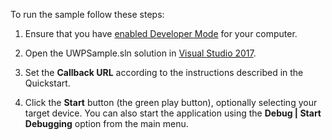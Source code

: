 
To run the sample follow these steps:

1) Ensure that you have [enabled Developer Mode](https://docs.microsoft.com/en-us/windows/uwp/get-started/enable-your-device-for-development) for your computer.

2) Open the UWPSample.sln solution in [Visual Studio 2017](https://www.visualstudio.com/vs/). 

3) Set the **Callback URL** according to the instructions described in the Quickstart.

4) Click the **Start** button (the green play button), optionally selecting your target device. You can also start the application using the **Debug | Start Debugging** option from the main menu.
